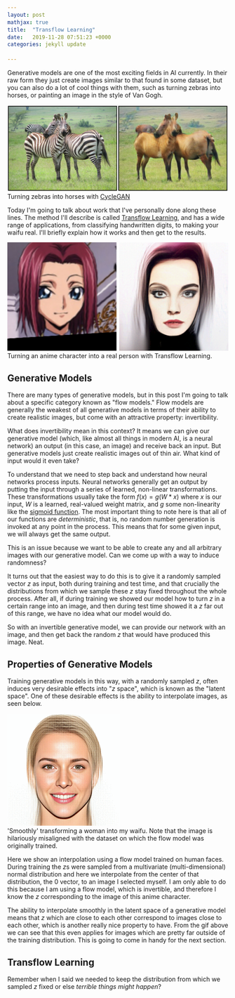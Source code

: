 ```yaml
---
layout: post
mathjax: true
title:  "Transflow Learning"
date:   2019-11-28 07:51:23 +0000
categories: jekyll update

---
```


Generative models are one of the most exciting fields in AI currently. In their raw form they just create images similar to that found in some dataset, but you can also do a lot of cool things with them, such as turning zebras into horses, or painting an image in the style of Van Gogh.


<div class="imgcap">
<img src="/assets/transflow/cyclegan.png">
<div class="thecap">Turning zebras into horses with <a href='https://arxiv.org/abs/1703.10593'>CycleGAN</a></div>
</div>

Today I'm going to talk about work that I've personally done along these lines. The method I'll describe is called <a href='put arxiv link here'>Transflow Learning</a>, and has a wide range of applications, from classifying handwritten digits, to making your waifu real. I'll briefly explain how it works and then get to the results.

<div class="imgcap">
<img src="/assets/transflow/cherrypicked.png">
<div class="thecap">Turning an anime character into a real person with Transflow Learning.</div>
</div>

## Generative Models

There are many types of generative models, but in this post I'm going to talk about a specific category known as "flow models." Flow models are generally the weakest of all generative models in terms of their ability to create realistic images, but come with an attractive property: invertibility.

What does invertibility mean in this context? It means we can give our generative model (which, like almost all things in modern AI, is a neural network) an output (in this case, an image) and receive back an input. But generative models just create realistic images out of thin air. What kind of input would it even take?

To understand that we need to step back and understand how neural networks process inputs. Neural networks generally get an output by putting the input through a series of learned, non-linear transformations. These transformations usually take the form $f(x) = g(W * x)$ where $x$ is our input, $W$ is a learned, real-valued weight matrix, and $g$ some non-linearity like the <a href='https://en.wikipedia.org/wiki/Sigmoid_function'>sigmoid function</a>. The most important thing to note here is that all of our functions are <i>deterministic</i>, that is, no random number generation is invoked at any point in the process. This means that for some given input, we will always get the same output.

This is an issue because we want to be able to create any and all arbitrary images with our generative model. Can we come up with a way to induce randomness?

It turns out that the easiest way to do this is to give it a randomly sampled vector $z$ as input, both during training and test time, and that crucially the distributions from which we sample these $z$ stay fixed throughout the whole process. After all, if during training we showed our model how to turn $z$ in a certain range into an image, and then during test time showed it a $z$ far out of this range, we have no idea what our model would do.

So with an invertible generative model, we can provide our network with an image, and then get back the random $z$ that would have produced this image. Neat.

## Properties of Generative Models

Training generative models in this way, with a randomly sampled $z$, often induces very desirable effects into "$z$ space", which is known as the "latent space". One of these desirable effects is the ability to interpolate images, as seen below.

<div class="imgcap">
<img src="/assets/transflow/magnitude.gif">
<div class="thecap">'Smoothly' transforming a woman into my waifu. Note that the image is hilariously misaligned with the dataset on which the flow model was originally trained.</div>
</div>

Here we show an interpolation using a flow model trained on human faces. During training the $z$s were sampled from a multivariate (multi-dimensional) normal distribution and here we interpolate from the center of that distribution, the 0 vector, to an image I selected myself. I am only able to do this because I am using a flow model, which is invertible, and therefore I know the $z$ corresponding to the image of this anime character.

The ability to interpolate smoothly in the latent space of a generative model means that $z$ which are close to each other correspond to images close to each other, which is another really nice property to have. From the gif above we can see that this even applies for images which are pretty far outside of the training distribution. This is going to come in handy for the next section.

## Transflow Learning

Remember when I said we needed to keep the distribution from which we sampled $z$ fixed or else <i>terrible things might happen</i>?
